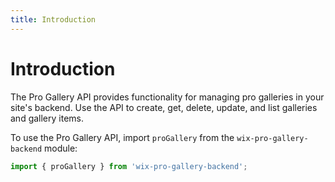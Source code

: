 ```yaml
---
title: Introduction
---
```


# Introduction

The Pro Gallery API provides functionality for managing pro galleries in your site's backend. Use the API to create, get, delete, update, and list galleries and gallery items. 


To use the Pro Gallery API, import `proGallery` from the `wix-pro-gallery-backend` module:

```js
import { proGallery } from 'wix-pro-gallery-backend';
```